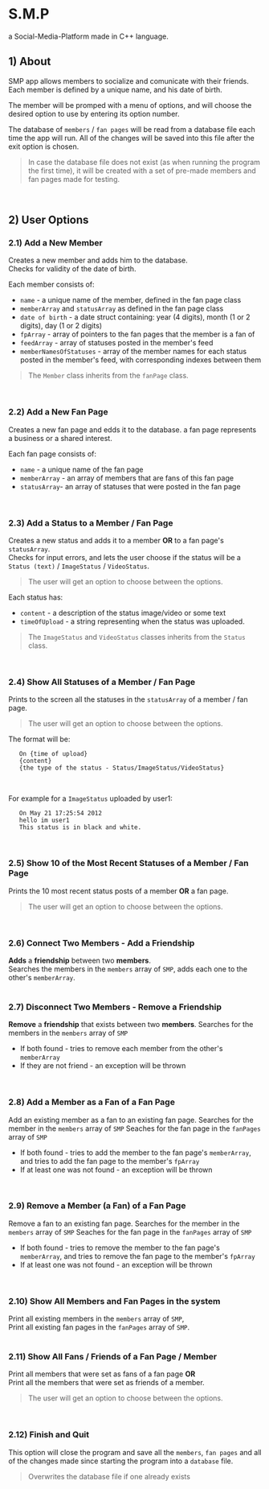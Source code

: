 # S.M.P
a Social-Media-Platform made in C++ language.

## 1) About
SMP app allows members to socialize and comunicate with their friends.   
Each member is defined by a unique name, and his date of birth.   
   
The member will be promped with a menu of options, and will choose the desired option to use by entering its option number. 
   
The database of `members` / `fan pages` will be read from a database file each time the app will run. All of the changes will be saved into this file after the exit option is chosen.    
   
> In case the database file does not exist (as when running the program the first time), it will be created with a set of pre-made members and fan pages made for testing.
<br />

## 2) User Options
### 2.1) Add a New Member
Creates a new member and adds him to the database.   
Checks for validity of the date of birth.   

Each member consists of:
* `name` - a unique name of the member, defined in the fan page class
* `memberArray` and `statusArray` as defined in the fan page class
* `date of birth` - a date struct containing: year (4 digits), month (1 or 2 digits), day (1 or 2 digits)
* `fpArray` - array of pointers to the fan pages that the member is a fan of
* `feedArray` - array of statuses posted in the member's feed
* `memberNamesOfStatuses` - array of the member names for each status posted in the member's feed, with corresponding indexes between them

> The `Member` class inherits from the `fanPage` class.
<br />

### 2.2) Add a New Fan Page
Creates a new fan page and edds it to the database.
a fan page represents a business or a shared interest.   

Each fan page consists of:
* `name` - a unique name of the fan page
* `memberArray` - an array of members that are fans of this fan page
* `statusArray`- an array of statuses that were posted in the fan page
<br />   

### 2.3) Add a Status to a Member / Fan Page
Creates a new status and adds it to a member **OR** to a fan page's `statusArray`.   
Checks for input errors, and lets the user choose if the status will be a   
`Status (text)` / `ImageStatus` / `VideoStatus`.   

> The user will get an option to choose between the options.

Each status has:
* `content` - a description of the status image/video or some text
* `timeOfUpload` - a string representing when the status was uploaded.

> The `ImageStatus` and `VideoStatus` classes inherits from the `Status` class.
<br />

### 2.4) Show All Statuses of a Member / Fan Page
Prints to the screen all the statuses in the `statusArray` of a member / fan page.

> The user will get an option to choose between the options.

The format will be:
```
   On {time of upload}
   {content}
   {the type of the status - Status/ImageStatus/VideoStatus}
```  
<br />

For example for a `ImageStatus` uploaded by user1:
```
   On May 21 17:25:54 2012
   hello im user1
   This status is in black and white.
```
<br />  
 
### 2.5) Show 10 of the Most Recent Statuses of a Member / Fan Page
Prints the 10 most recent status posts of a member **OR** a fan page.   

> The user will get an option to choose between the options.
<br />  

### 2.6) Connect Two Members - Add a Friendship
**Adds** a **friendship** between two **members**.   
Searches the members in the `members` array of `SMP`, adds each one to the other's `memberArray`.   
<br />  

### 2.7) Disconnect Two Members - Remove a Friendship
**Remove** a **friendship** that exists between two **members**.
Searches for the members in the `members` array of `SMP`
* If both found - tries to remove each member from the other's `memberArray`
* If they are not friend - an exception will be thrown
<br />  

### 2.8) Add a Member as a Fan of a Fan Page
Add an existing member as a fan to an existing fan page.
Searches for the member in the `members` array of `SMP`
Seaches for the fan page in the `fanPages` array of `SMP`
* If both found - tries to add the member to the fan page's `memberArray`, and tries to add the fan page to the member's `fpArray`
* If at least one was not found - an exception will be thrown
<br />  

### 2.9) Remove a Member (a Fan) of a Fan Page
Remove a fan to an existing fan page.
Searches for the member in the `members` array of `SMP`
Seaches for the fan page in the `fanPages` array of `SMP`
* If both found - tries to remove the member to the fan page's `memberArray`, and tries to remove the fan page to the member's `fpArray`
* If at least one was not found - an exception will be thrown
<br />  

### 2.10) Show All Members and Fan Pages in the system
Print all existing members in the `members` array of `SMP`,   
Print all existing fan pages in the `fanPages` array of `SMP`.   
<br />  

### 2.11) Show All Fans / Friends of a Fan Page / Member
Print all members that were set as fans of a fan page **OR**   
Print all the members that were set as friends of a member.  

> The user will get an option to choose between the options.
<br />  

### 2.12) Finish and Quit
This option will close the program and save all the `members`, `fan pages` and all of the changes made since starting the program into a `database` file.   

> Overwrites the database file if one already exists

